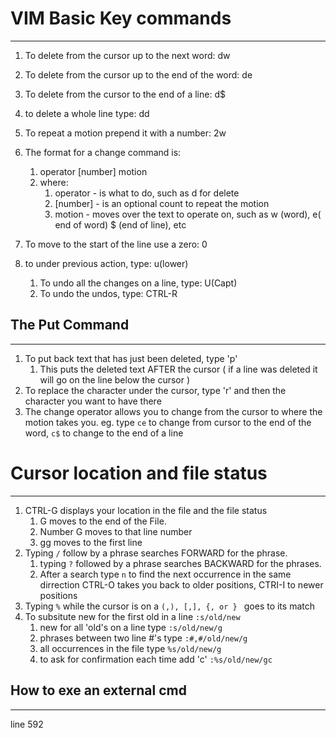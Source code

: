 # VIM Basic Key commands
----
1. To delete from the cursor up to the next word:            dw
2. To delete from the cursor up to the end of the word:  de
3. To delete from the cursor to the end of a line:             d$
4. to delete a whole line type:                                           dd

5. To repeat a motion prepend it with a number:             2w
6. The format for a change command is:
	1. operator [number] motion
	2. where:
		1. operator - is what to do, such as d for delete
		2. [number] - is an optional count to repeat the motion
		3. motion - moves over the text to operate on, such as w (word), e( end of word) $ (end of line), etc
7. To move to the start of the line use a zero: 0
8. to under previous action, type:                                       u(lower)
	1. To undo all the changes on a line, type:                  U(Capt)
	2. To undo the undos, type:                                         CTRL-R



## The Put Command 
-----

1. To put back text that has just been deleted, type 'p'
	1. This puts the deleted text AFTER the cursor ( if a line was deleted it will go on the line below the cursor )
2. To replace the character under the cursor, type 'r' and then the character you want to have there
3. The change operator allows you to change from the cursor to where the motion takes you. eg. type `ce` to change from cursor to the end of the word, `c$` to change to the end of a line

# Cursor location and file status
----
1. CTRL-G displays your location in the file and the file status
	1. G moves to the end of the File.
	2. Number G moves to that line number
	3. gg moves to the first line
2. Typing `/` follow by a  phrase searches FORWARD for the phrase.
	1. typing `?` followed by a phrase searches BACKWARD for the phrases.
	2. After a search type `n` to find the next occurrence in the same dirrection CTRL-O takes you back to older positions, CTRI-I to newer positions
3. Typing `%` while the cursor is on a `(,), [,], {, or } ` goes to its match
4. To subsitute new for the first old in a line `:s/old/new`
	1. new for all 'old's on a line type           `:s/old/new/g`
	2. phrases between two line #'s type      `:#,#/old/new/g`
	3. all occurrences in the file type            `%s/old/new/g`
	4. to ask for confirmation each time add 'c'  `:%s/old/new/gc`

## How to exe an external cmd
-----

line 592

